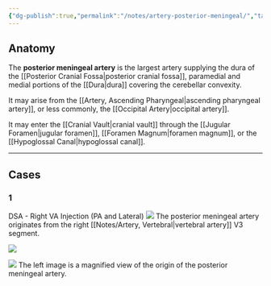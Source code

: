 ```yaml
---
{"dg-publish":true,"permalink":"/notes/artery-posterior-meningeal/","tags":["artery","anatomy","DSA"],"created":"2023-09-01T15:48:01.347-07:00","updated":"2023-10-10T20:56:00.323-07:00"}
---
```



## Anatomy

The **posterior meningeal artery** is the largest artery supplying the dura of the [[Posterior Cranial Fossa\|posterior cranial fossa]], paramedial and medial portions of the [[Dura\|dura]] covering the cerebellar convexity.

It may arise from the [[Artery, Ascending Pharyngeal\|ascending pharyngeal artery]], or less commonly, the [[Occipital Artery\|occipital artery]]. 

It may enter the [[Cranial Vault\|cranial vault]] through the [[Jugular Foramen\|jugular foramen]], [[Foramen Magnum\|foramen magnum]], or the [[Hypoglossal Canal\|hypoglossal canal]].

---

## Cases

### 1

DSA - Right VA Injection (PA and Lateral)
![](https://i.imgur.com/13ca0YG.png)
The posterior meningeal artery originates from the right [[Notes/Artery, Vertebral\|vertebral artery]] V3 segment.

![](https://i.imgur.com/OmP4FEE.png)

![](https://i.imgur.com/TwQkx3l.png)
The left image is a magnified view of the origin of the posterior meningeal artery.
